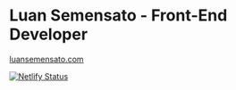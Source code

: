 
# Luan Semensato - Front-End Developer

[luansemensato.com](https://luansemensato.com)

[![Netlify Status](https://api.netlify.com/api/v1/badges/6de5a8a1-b578-4031-8477-4b1008d80f0e/deploy-status)](https://app.netlify.com/sites/luansemensato/deploys)